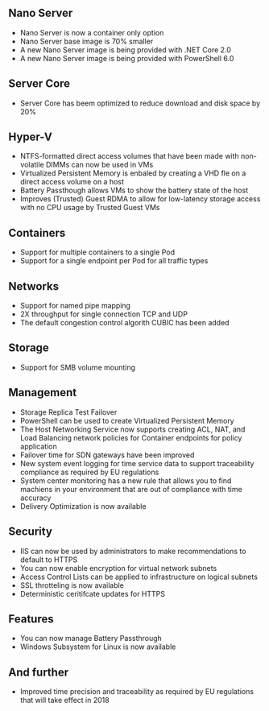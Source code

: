 ## Nano Server
- Nano Server is now a container only option
- Nano Server base image is 70% smaller
- A new Nano Server image is being provided with .NET Core 2.0
- A new Nano Server image is being provided with PowerShell 6.0

## Server Core
- Server Core has beem optimized to reduce download and disk space by 20%

## Hyper-V
- NTFS-formatted direct access volumes that have been made with non-volatile DIMMs can now be used in VMs
- Virtualized Persistent Memory is enbaled by creating a VHD fle on a direct access volume on a host
- Battery Passthough allows VMs to show the battery state of the host
- Improves (Trusted) Guest RDMA to allow for low-latency storage access with no CPU usage by Trusted Guest VMs

## Containers
- Support for multiple containers to a single Pod
- Support for a single endpoint per Pod for all traffic types

## Networks
- Support for named pipe mapping
- 2X throughput for single connection TCP and UDP
- The default congestion control algorith CUBIC has been added

## Storage
- Support for SMB volume mounting

## Management
- Storage Replica Test Failover
- PowerShell can be used to create Virtualized Persistent Memory
- The Host Networking Service now supports creating ACL, NAT, and Load Balancing network policies for Container endpoints for policy application
- Failover time for SDN gateways have been improved
- New system event logging for time service data to support traceability compliance as required by EU regulations
- System center monitoring has a new rule that allows you to find machiens in your environment that are out of compliance with time accuracy
- Delivery Optimization is now available

## Security
- IIS can now be used by administrators to make recommendations to default to HTTPS
- You can now enable encryption for virtual network subnets
- Access Control Lists can be applied to infrastructure on logical subnets
- SSL throtteling is now available
- Deterministic ceritifcate updates for HTTPS

## Features
- You can now manage Battery Passthrough
- Windows Subsystem for Linux is now available

## And further
- Improved time precision and traceability as required by EU regulations that will take effect in 2018